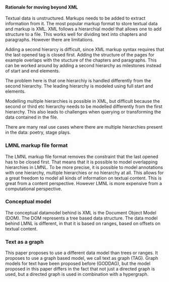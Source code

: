 #### Rationale for moving beyond XML

Textual data is unstructured. Markups needs to be added to extract information from it. The most popular markup format to store textual data and markup is XML. XML follows a hierarchial model that allows one to add structure to a file. This works well for dividing text into chapters and paragraphs. However there are limitations.

 Adding a second hierarcy is difficult, since XML markup syntax requires that the last opened tag is closed first. Adding the structure of the pages for example overlaps with the stucture of the chapters and paragraphs.
This can be worked around by adding a second hierarchy as milestones instead of start and end elements.

The problem here is that one hierarchiy is handled differently from the second hierarchy.
The leading hierarchy is modeled using full start and elements.

Modelling multiple hierarchies is possible in XML, but difficult because the second or third etc hierarchy needs to be modelled differently from the first hierarchy.
This also leads to challenges when querying or transforming the data contained in the file.

There are many real use cases where there are multiple hierarchies present in the data:
poetry, stage plays.

### LMNL markup file format
The LMNL markup file format removes the constraint that the last opened has to be closed first. That means that it is possible to model overlapping hierarchies in LMNL. To be more precise, it is possible to model annotations with one hierarchy, multiple hierarchies or no hierarchy at all. This allows for a great freedom to model all kinds of information on textual content. This is great from a content perspective. However LMNL is more expensive from a computational perspective.

### Conceptual model

The conceptual datamodel behind is XML is the Document Object Model (DOM). The DOM represents a tree based data structure. The data model behind LMNL is different, in that it is based on ranges, based on offsets on textual content.


### Text as a graph
This paper proposes to use a different data model than trees or ranges. It proposes to use a graph based model, we call text as graph (TAG).
Graph models for text have been proposed before (GODDAG), but the model proposed in this paper differs in the fact that not just a directed graph is used, but a directed graph is used in combination with a hypergraph.

 

